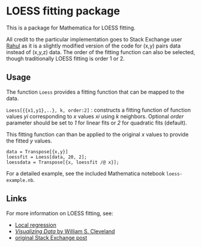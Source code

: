 # LOESS fitting package

This is a package for Mathematica for LOESS fitting.

All credit to the particular implementation goes to Stack Exchange user [Rahul][rahul] as it is a slightly modified version of the code for (x,y) pairs data instead of (x,y,z) data.  The order of the fitting function can also be selected, though traditionally LOESS fitting is order 1 or 2.

## Usage

The function `Loess` provides a fitting function that can be mapped to the data.  

`Loess[{{x1,y1},..}, k, order:2]`
: constructs a fitting function of function values *yi* corresponding to *x* values *xi* using *k* neighbors.  Optional *order* parameter should be set to *1* for linear fits or *2* for quadratic fits (default).

This fitting function can than be applied to the original *x* values to provide the fitted *y* values.

    data = Transpose[{x,y}]
    loessfit = Loess[data, 20, 2];
    loessdata = Transpose[{x, loessfit /@ x}];

For a detailed example, see the included Mathematica notebook `loess-example.nb`.

## Links

For more information on LOESS fitting, see:

- [Local regression][wiki]
- [*Visualizing Data* by William S. Cleveland][amazon]
- [original Stack Exchange post][se]

[wiki]: https://en.wikipedia.org/wiki/Local_regression
[amazon]: https://www.amazon.com/Visualizing-Data-William-S-Cleveland/dp/0963488406
[rahul]: https://mathematica.stackexchange.com/users/484/rahul
[se]: https://mathematica.stackexchange.com/questions/45519/smoothing-listcontourplot-contours/45524#45524

